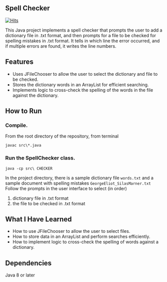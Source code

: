 ## Spell Checker

[![Hits](https://hits.sh/github.com/vmsaif/wrongSpellDetector.svg?label=Visits&color=100b75)](https://hits.sh/github.com/vmsaif/wrongSpellDetector/)

This Java project implements a spell checker that prompts the user to add a dictionary file in .txt format, and then prompts for a file to be checked for spelling mistakes in .txt format. It tells in which line the error occurred, and if multiple errors are found, it writes the line numbers.

## Features
- Uses JFileChooser to allow the user to select the dictionary and file to be checked.
- Stores the dictionary words in an ArrayList for efficient searching.
- Implements logic to cross-check the spelling of the words in the file against the dictionary.

## How to Run
### Compile.
From the root directory of the repository, from terminal

    javac src\*.java

### Run the SpellChecker class.
    java -cp src\ CHECKER

In the project directory, there is a sample dictionary file `words.txt` and a sample document with spelling mistakes `GeorgeEliot_SilasMarner.txt` 
Follow the prompts in the user interface to select (in order)
1. dictionary file in .txt format
2. the file to be checked in .txt format
   
## What I Have Learned
- How to use JFileChooser to allow the user to select files.
- How to store data in an ArrayList and perform searches efficiently.
- How to implement logic to cross-check the spelling of words against a dictionary.

## Dependencies
Java 8 or later
